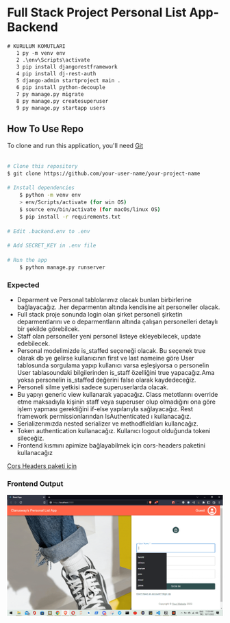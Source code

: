 


# Full Stack Project Personal List App- Backend

```
# KURULUM KOMUTLARI
   1 py -m venv env
   2 .\env\Scripts\activate
   3 pip install djangorestframework
   4 pip install dj-rest-auth
   5 django-admin startproject main .
   6 pip install python-decouple
   7 py manage.py migrate
   8 py manage.py createsuperuser
   9 py manage.py startapp users
```

## How To Use Repo

<!-- This is an example, please update according to your application -->

To clone and run this application, you'll need [Git](https://git-scm.com)

```bash

# Clone this repository
$ git clone https://github.com/your-user-name/your-project-name

# Install dependencies
    $ python -m venv env
    > env/Scripts/activate (for win OS)
    $ source env/bin/activate (for macOs/linux OS)
    $ pip install -r requirements.txt

# Edit .backend.env to .env

# Add SECRET_KEY in .env file

# Run the app
    $ python manage.py runserver
```

### Expected

<ul>
    <li>Deparment ve Personal tablolarımız olacak bunları birbirlerine bağlayacağız. .her deparmentın altında kendisine ait personeller olacak.</li>
    <li>Full stack proje sonunda login olan şirket personeli şirketin deparmentlarını ve o deparmentların altında çalışan personelleri detaylı bir şekilde görebilcek.</li>
    <li>Staff olan personeller yeni personel listeye ekleyebilecek, update edebilecek.</li>
    <li>Personal modelimizde is_staffed seçeneği olacak. Bu seçenek true olarak db ye gelirse kullanıcının first ve last nameine göre User tablosunda sorgulama yapıp kullanıcı varsa eşleşiyorsa o personelin User tablasoundaki bilgilerinden is_staff özelliğini true yapacağız.Ama yoksa personelin is_staffed değerini false olarak kaydedeceğiz.</li>
    <li>Personeli silme yetkisi sadece superuserlarda olacak.</li>
    <li>Bu yapıyı generic view kullanarak yapacağız. Class metotlarını override etme maksadıyla kişinin staff veya superuser olup olmadığını ona göre işlem yapması gerektiğini if-else yapılarıyla sağlayacağız. Rest framework permissionlarından IsAuthenticated ı kullanacağız. </li>
    <li>Serializerımızda nested serializer ve methodfieldları kullancağız.</li>
    <li>Token authentication kullanacağız. Kullanıcı logout olduğunda tokeni sileceğiz.</li>
    <li>Frontend kısmını apimize bağlayabilmek için cors-headers paketini kullanacağız</li>
</ul>
<a href="https://github.com/adamchainz/django-cors-headers">Cors Headers paketi için</a>


### Frontend Output

![frontend](frontendOutput.gif)